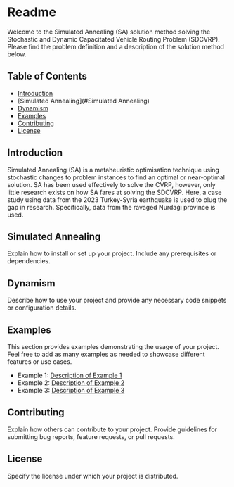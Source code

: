 # Readme

Welcome to the Simulated Annealing (SA) solution method solving the Stochastic and Dynamic Capacitated Vehicle Routing Problem (SDCVRP). Please find the problem definition and 
a description of the solution method below.

## Table of Contents

- [Introduction](#introduction)
- [Simulated Annealing](#Simulated Annealing)
- [Dynamism](#Dynamism)
- [Examples](#examples)
- [Contributing](#contributing)
- [License](#license)

## Introduction

Simulated Annealing (SA) is a metaheuristic optimisation technique using stochastic changes to problem instances to find an optimal or near-optimal solution. SA has been used 
effectively to solve the CVRP, however, only little research exists on how SA fares at solving the SDCVRP. Here, a case study using data from the 2023 Turkey-Syria earthquake 
is used to plug the gap in research. Specifically, data from the ravaged Nurdağı province is used. 

## Simulated Annealing

Explain how to install or set up your project. Include any prerequisites or dependencies.

## Dynamism

Describe how to use your project and provide any necessary code snippets or configuration details.

## Examples

This section provides examples demonstrating the usage of your project. Feel free to add as many examples as needed to showcase different features or use cases.

- Example 1: [Description of Example 1](./examples/example1.md)
- Example 2: [Description of Example 2](./examples/example2.md)
- Example 3: [Description of Example 3](./examples/example3.md)

## Contributing

Explain how others can contribute to your project. Provide guidelines for submitting bug reports, feature requests, or pull requests.

## License

Specify the license under which your project is distributed.

